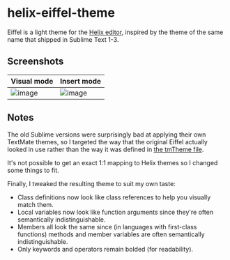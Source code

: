 # helix-eiffel-theme

Eiffel is a light theme for the [Helix editor](https://helix-editor.com/), inspired by the theme of the same name that shipped in Sublime Text 1-3.

## Screenshots

|Visual mode|Insert mode|
|---|---|
|![image](https://github.com/user-attachments/assets/72813baa-4972-4474-9314-77fa99e3904b)|![image](https://github.com/user-attachments/assets/178b3f60-73ea-4a14-a50d-c59b534d010a)|

## Notes

The old Sublime versions were surprisingly bad at applying their own TextMate themes, so I targeted the way that the original Eiffel actually looked in use rather than the way it was defined in [the tmTheme file](https://github.com/SublimeText/LegacyColorSchemes/blob/master/Eiffel.tmTheme). 

It's not possible to get an exact 1:1 mapping to Helix themes so I changed some things to fit. 

Finally, I tweaked the resulting theme to suit my own taste:
* Class definitions now look like class references to help you visually match them.
* Local variables now look like function arguments since they're often semantically indistinguishable.
* Members all look the same since (in languages with first-class functions) methods and member variables are often semantically indistinguishable.
* Only keywords and operators remain bolded (for readability).
